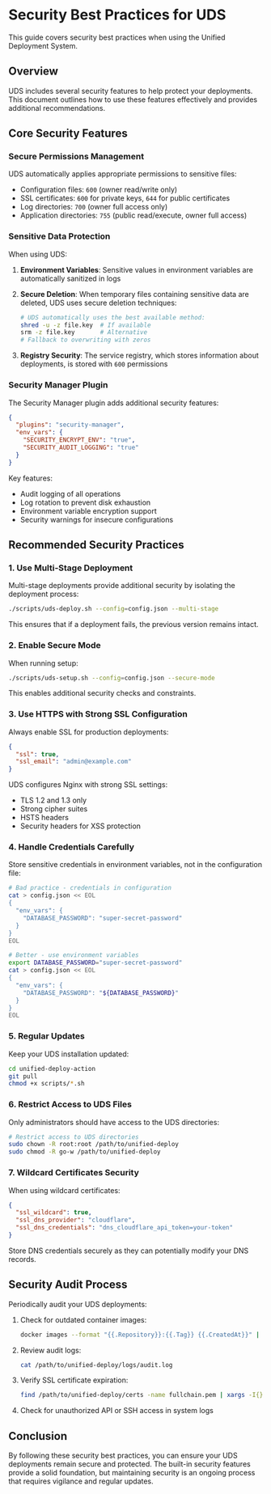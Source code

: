# Security Best Practices for UDS

This guide covers security best practices when using the Unified Deployment System.

## Overview

UDS includes several security features to help protect your deployments. This document outlines how to use these features effectively and provides additional recommendations.

## Core Security Features

### Secure Permissions Management

UDS automatically applies appropriate permissions to sensitive files:

- Configuration files: `600` (owner read/write only)
- SSL certificates: `600` for private keys, `644` for public certificates
- Log directories: `700` (owner full access only)
- Application directories: `755` (public read/execute, owner full access)

### Sensitive Data Protection

When using UDS:

1. **Environment Variables**: Sensitive values in environment variables are automatically sanitized in logs

2. **Secure Deletion**: When temporary files containing sensitive data are deleted, UDS uses secure deletion techniques:
   ```bash
   # UDS automatically uses the best available method:
   shred -u -z file.key  # If available
   srm -z file.key       # Alternative
   # Fallback to overwriting with zeros
   ```

3. **Registry Security**: The service registry, which stores information about deployments, is stored with `600` permissions

### Security Manager Plugin

The Security Manager plugin adds additional security features:

```json
{
  "plugins": "security-manager",
  "env_vars": {
    "SECURITY_ENCRYPT_ENV": "true",
    "SECURITY_AUDIT_LOGGING": "true"
  }
}
```

Key features:
- Audit logging of all operations
- Log rotation to prevent disk exhaustion
- Environment variable encryption support
- Security warnings for insecure configurations

## Recommended Security Practices

### 1. Use Multi-Stage Deployment

Multi-stage deployments provide additional security by isolating the deployment process:

```bash
./scripts/uds-deploy.sh --config=config.json --multi-stage
```

This ensures that if a deployment fails, the previous version remains intact.

### 2. Enable Secure Mode

When running setup:

```bash
./scripts/uds-setup.sh --config=config.json --secure-mode
```

This enables additional security checks and constraints.

### 3. Use HTTPS with Strong SSL Configuration

Always enable SSL for production deployments:

```json
{
  "ssl": true,
  "ssl_email": "admin@example.com"
}
```

UDS configures Nginx with strong SSL settings:
- TLS 1.2 and 1.3 only
- Strong cipher suites
- HSTS headers
- Security headers for XSS protection

### 4. Handle Credentials Carefully

Store sensitive credentials in environment variables, not in the configuration file:

```bash
# Bad practice - credentials in configuration
cat > config.json << EOL
{
  "env_vars": {
    "DATABASE_PASSWORD": "super-secret-password"
  }
}
EOL

# Better - use environment variables
export DATABASE_PASSWORD="super-secret-password"
cat > config.json << EOL
{
  "env_vars": {
    "DATABASE_PASSWORD": "${DATABASE_PASSWORD}"
  }
}
EOL
```

### 5. Regular Updates

Keep your UDS installation updated:

```bash
cd unified-deploy-action
git pull
chmod +x scripts/*.sh
```

### 6. Restrict Access to UDS Files

Only administrators should have access to the UDS directories:

```bash
# Restrict access to UDS directories
sudo chown -R root:root /path/to/unified-deploy
sudo chmod -R go-w /path/to/unified-deploy
```

### 7. Wildcard Certificates Security

When using wildcard certificates:

```json
{
  "ssl_wildcard": true,
  "ssl_dns_provider": "cloudflare",
  "ssl_dns_credentials": "dns_cloudflare_api_token=your-token"
}
```

Store DNS credentials securely as they can potentially modify your DNS records.

## Security Audit Process

Periodically audit your UDS deployments:

1. Check for outdated container images:
   ```bash
   docker images --format "{{.Repository}}:{{.Tag}} {{.CreatedAt}}" | sort
   ```

2. Review audit logs:
   ```bash
   cat /path/to/unified-deploy/logs/audit.log
   ```

3. Verify SSL certificate expiration:
   ```bash
   find /path/to/unified-deploy/certs -name fullchain.pem | xargs -I{} openssl x509 -enddate -noout -in {}
   ```

4. Check for unauthorized API or SSH access in system logs

## Conclusion

By following these security best practices, you can ensure your UDS deployments remain secure and protected. The built-in security features provide a solid foundation, but maintaining security is an ongoing process that requires vigilance and regular updates.
